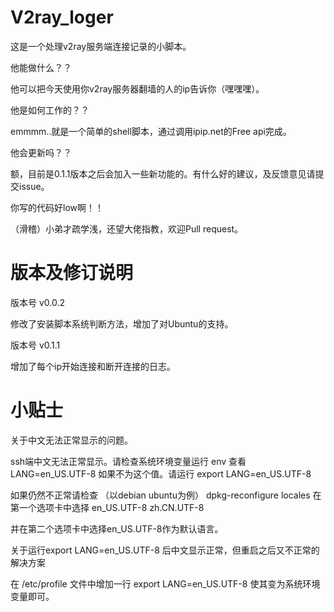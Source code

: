 # V2ray_loger
这是一个处理v2ray服务端连接记录的小脚本。

他能做什么？？

他可以把今天使用你v2ray服务器翻墙的人的ip告诉你（嘿嘿嘿）。

他是如何工作的？？

emmmm..就是一个简单的shell脚本，通过调用ipip.net的Free api完成。

他会更新吗？？

额，目前是0.1.1版本之后会加入一些新功能的。有什么好的建议，及反馈意见请提交issue。

你写的代码好low啊！！

（滑稽）小弟才疏学浅，还望大佬指教，欢迎Pull request。


# 版本及修订说明

版本号 v0.0.2

修改了安装脚本系统判断方法，增加了对Ubuntu的支持。

版本号 v0.1.1

增加了每个ip开始连接和断开连接的日志。

# 小贴士

关于中文无法正常显示的问题。

ssh端中文无法正常显示。请检查系统环境变量运行 env 查看 LANG=en_US.UTF-8 如果不为这个值。请运行 export LANG=en_US.UTF-8

如果仍然不正常请检查 （以debian ubuntu为例） dpkg-reconfigure locales 在第一个选项卡中选择 en_US.UTF-8 zh.CN.UTF-8

并在第二个选项卡中选择en_US.UTF-8作为默认语言。

关于运行export LANG=en_US.UTF-8 后中文显示正常，但重启之后又不正常的解决方案

在 /etc/profile 文件中增加一行 export LANG=en_US.UTF-8 使其变为系统环境变量即可。
